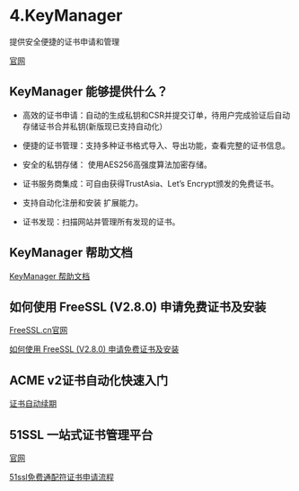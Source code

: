 # 4.KeyManager


提供安全便捷的证书申请和管理


[官网](https://keymanager.org/)





## KeyManager 能够提供什么？

- 高效的证书申请：自动的生成私钥和CSR并提交订单，待用户完成验证后自动存储证书合并私钥(新版现已支持自动化）

- 便捷的证书管理：支持多种证书格式导入、导出功能，查看完整的证书信息。

- 安全的私钥存储： 使用AES256高强度算法加密存储。

- 证书服务商集成：可自由获得TrustAsia、Let’s Encrypt颁发的免费证书。

- 支持自动化注册和安装 扩展能力。

- 证书发现：扫描网站并管理所有发现的证书。




## KeyManager 帮助文档

[KeyManager 帮助文档](https://docs.certcloud.cn/docs/)




## 如何使用 FreeSSL (V2.8.0) 申请免费证书及安装

[FreeSSL.cn官网](https://freessl.cn/)


[如何使用 FreeSSL (V2.8.0) 申请免费证书及安装](https://blog.freessl.cn/freessl-apply-cert-and-install-for-v2-8-0)




## ACME v2证书自动化快速入门


[证书自动续期](https://blog.freessl.cn/acme-quick-start/)




## 51SSL 一站式证书管理平台

[官网](https://www.51ssl.com/orders)

[51ssl免费通配符证书申请流程](https://blog.freessl.cn/mian-fei-tong-pei-fu-zheng-shu-shen-qing-liu-cheng/)